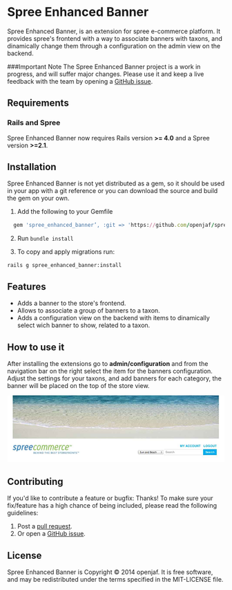 Spree Enhanced Banner
==============
Spree Enhanced Banner, is an extension for spree e-commerce platform. It provides spree's frontend with a way to associate banners with taxons, and dinamically change them through a configuration on the admin view on the backend.

###Important Note
The Spree Enhanced Banner project is a work in progress, and will suffer major changes. Please use it and keep a live feedback with the team by opening a [GitHub issue](https://github.com/openjaf/spree_enhanced_banner/issues/new).

Requirements
------------
### Rails and Spree
Spree Enhanced Banner now requires Rails version **>= 4.0** and a Spree version **>=2.1**.

Installation
------------

Spree Enhanced Banner is not yet distributed as a gem, so it should be used in your app with a git reference or you can download the source and build the gem on your own.

1. Add the following to your Gemfile

  ```ruby
    gem 'spree_enhanced_banner’, :git => 'https://github.com/openjaf/spree_enhanced_banner.git', :branch => 'master'
  ```

2. Run `bundle install`

3. To copy and apply migrations run:

  ```
  rails g spree_enhanced_banner:install
  ```

Features
------------

- Adds a banner to the store's frontend.
- Allows to associate a group of banners to a taxon.
- Adds a configuration view on the backend with items to dinamically select wich banner to show, related to a taxon.

How to use it
------------

After installing the extensions go to **admin/configuration** and from the navigation bar on the right select the item for the banners configuration. Adjust the settings for your taxons, and add banners for each category, the banner will be placed on the top of the store view.

![Banner on Store](/readme_images/banner_view.jpg?raw=true "Banner on Store")


Contributing
------------

If you'd like to contribute a feature or bugfix: Thanks! To make sure your
fix/feature has a high chance of being included, please read the following
guidelines:

1. Post a [pull request](https://github.com/openjaf/spree_enhanced_banner/compare/).
2. Or open a [GitHub issue](https://github.com/openjaf/spree_enhanced_banner/issues/new).

License
-------

Spree Enhanced Banner is Copyright © 2014 openjaf. It is free software, and may be
redistributed under the terms specified in the MIT-LICENSE file.

